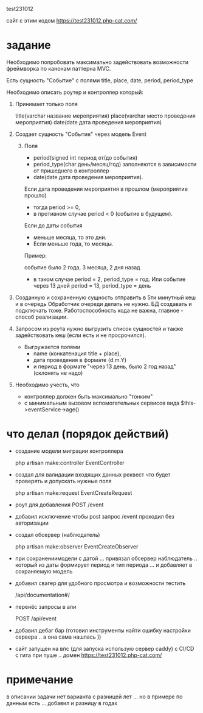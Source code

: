 test231012

сайт с этим кодом https://test231012.php-cat.com/

#  задание

Необходимо попробовать максимально задействовать возможности фреймворка по канонам паттерна MVC.

Есть сущность "Событие" с полями title, place, date, period, period_type

Необходимо описать роутер и контроллер который:

1. Принимает только поля 
 

    title(varchar название мероприятия)
    place(varchar место проведения мероприятия)
    date(date дата проведения мероприятия)

2. Создает сущность "Событие" через модель Event

   3. Поля 

       + period(signed int период от/до события) 
       + period_type(char день/месяц/год) заполняются в зависимости от пришеднего в контроллер 
       + date(date дата проведения мероприятия).
   
      Если дата проведения мероприятия в прошлом (мероприятие прошло) 
      
        + тогда period >= 0, 
        + в противном случае period < 0 (событие в будущем).
      
      Если до даты события
   
        + меньше месяца, то это дни. 
        + Если меньше года, то месяцы.
   
       Пример:

       событие было 2 года, 3 месяца, 2 дня назад  
       - в таком случае
       period = 2, period_type = год. 
       Или событие через 13 дней 
       period = 13, period_type = день

4. Созданную и сохраненную сущность отправить в 5ти минутный кеш и в очередь
   Обработчик очереди делать не нужно.    БД создавать и подключать тоже.
   Работоспособность кода не важна, главное - способ реализации.

5. Запросом из роута нужно выгрузить список сущностей и также задействовать кеш (если есть и не просрочился). 
   + Выгружается полями 
     + name (конкатенация title + place), 
     + дата проведения в формате (d.m.Y) 
     + и период в формате "через 13 день, было 2 год назад" (склонять не надо)

6. Необходимо учесть, что 

   + контроллер должен быть максимально "тонким" 
   + с минимальным вызовом вспомогательных сервисов вида $this->eventService->age()

#  что делал (порядок действий)
+ создание модели миграции контроллера 

    php artisan make:controller EventController

+ создал для валидации входящих данных реквест что будет проверять и допускать нужные поля


    php artisan make:request EventCreateRequest

+ роут для добавления POST /event
+ добавил исключение чтобы post запрос /event проходил без авторизации
+ создал обсервер (наблюдатель)


    php artisan make:observer EventCreateObserver


+ при сохранениимодели с датой ... привязал обсервер наблюдатель .. который из даты формирует период и тип периода ... и добавляет в сохраняемую модель

+ добавил свагер для удобного просмотра и возможности тестить

 
    /api/documentation#/

+ перенёс запросы в апи
  

    POST /api/event

+ добавил дебаг бар (готовил инструменты найти ошибку настройки сервера .. а она сама нашлась ))

+ сайт запущен на впс (для запуска использую сервер caddy) с CI/CD с гита при пуше .. домен https://test231012.php-cat.com/

# примечание 

в описании задачи нет варианта с разницей лет ... но в примере по данным есть ... добавил и разницу в годах
